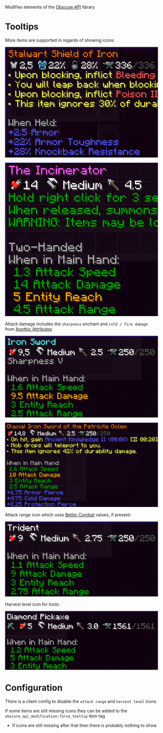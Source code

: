 Modifies elements of the [Obscure API](https://www.curseforge.com/minecraft/mc-mods/obscure-api) library

# Tooltips
More items are supported in regards of showing icons:

![Example 1](./resources/example_1.png)

![Example 4](./resources/example_3.png)

Attack damage includes the `sharpness` enchant and `cold / fire damage` from [Apothic Attributes](https://www.curseforge.com/minecraft/mc-mods/apothic-attributes):

![Example 5](./resources/example_5.png)

![Example 6](./resources/example_6.png)

Attack range icon which uses [Better Combat](https://www.curseforge.com/minecraft/mc-mods/better-combat-by-daedelus) values, if present:

![Example 2](./resources/example_2.png)

Harvest level icon for tools:

![Example 3](./resources/example_4.png)

# Configuration
There is a client config to disable the `attack range` and `harvest level` icons

If some items are still missing icons they can be added to the `obscure_api_modification:force_tooltip` item tag
- If icons are still missing after that then there is probably nothing to show